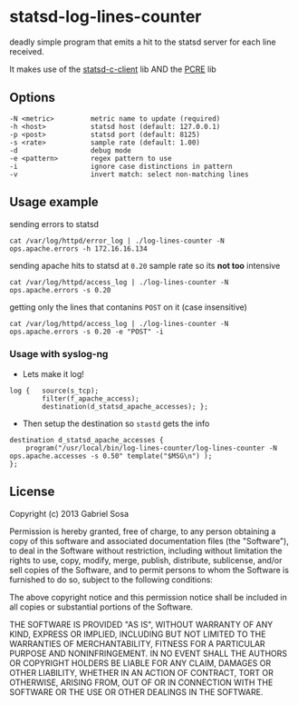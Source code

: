 statsd-log-lines-counter
=======================

deadly simple program that emits a hit to the statsd server for each line received.

It makes use of the [statsd-c-client](https://github.com/romanbsd/statsd-c-client) lib AND the [PCRE](http://www.pcre.org/) lib


Options
-------

```
-N <metric>         metric name to update (required)
-h <host>           statsd host (default: 127.0.0.1)
-p <post>           statsd port (default: 8125)
-s <rate>           sample rate (default: 1.00)
-d                  debug mode
-e <pattern>        regex pattern to use
-i                  ignore case distinctions in pattern
-v                  invert match: select non-matching lines
```

Usage example
-------------

sending errors to statsd

```
cat /var/log/httpd/error_log | ./log-lines-counter -N ops.apache.errors -h 172.16.16.134
```


sending apache hits to statsd at `0.20` sample rate so its **not too** intensive

```
cat /var/log/httpd/access_log | ./log-lines-counter -N ops.apache.errors -s 0.20
```

getting only the lines that contanins `POST` on it (case insensitive)

```
cat /var/log/httpd/access_log | ./log-lines-counter -N ops.apache.errors -s 0.20 -e "POST" -i
```

### Usage with syslog-ng ###

- Lets make it log!

```
log {   source(s_tcp);
        filter(f_apache_access);
        destination(d_statsd_apache_accesses); };
```

- Then setup the destination so `stastd` gets the info

```
destination d_statsd_apache_accesses {
    program("/usr/local/bin/log-lines-counter/log-lines-counter -N ops.apache.accesses -s 0.50" template("$MSG\n") );
};
```


License
-------

Copyright (c) 2013 Gabriel Sosa

Permission is hereby granted, free of charge, to any person obtaining a copy of this software and associated documentation files (the "Software"), to deal in the Software without restriction, including without limitation the rights to use, copy, modify, merge, publish, distribute, sublicense, and/or sell copies of the Software, and to permit persons to whom the Software is furnished to do so, subject to the following conditions:

The above copyright notice and this permission notice shall be included in all copies or substantial portions of the Software.

THE SOFTWARE IS PROVIDED "AS IS", WITHOUT WARRANTY OF ANY KIND, EXPRESS OR IMPLIED, INCLUDING BUT NOT LIMITED TO THE WARRANTIES OF MERCHANTABILITY, FITNESS FOR A PARTICULAR PURPOSE AND NONINFRINGEMENT. IN NO EVENT SHALL THE AUTHORS OR COPYRIGHT HOLDERS BE LIABLE FOR ANY CLAIM, DAMAGES OR OTHER LIABILITY, WHETHER IN AN ACTION OF CONTRACT, TORT OR OTHERWISE, ARISING FROM, OUT OF OR IN CONNECTION WITH THE SOFTWARE OR THE USE OR OTHER DEALINGS IN THE SOFTWARE. 
